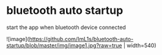# bluetooth auto startup
 start the app when bluetooth device connected
 
 ![image](https://github.com/ImL1s/bluetooth-auto-startup/blob/master/img/image1.jpg?raw=true | width=540)
 

